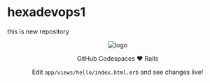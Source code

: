 # hexadevops1
this is new repository 
<div class="App">
  <header class="App-header">
    <img src="Octocat.png" class="App-logo" alt="logo" />
    <p>
      GitHub Codespaces <span class="heart">♥️</span> Rails
    </p>
    <p class="small">
      Edit <code>app/views/hello/index.html.erb</code> and see changes live!
    </p>
  </header>
</div>
